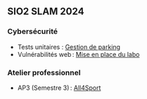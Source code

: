 ## SIO2 SLAM 2024

### Cybersécurité

- Tests unitaires : [Gestion de parking](cs/parking.md)
- Vulnérabilités web : [Mise en place du labo](cs/labo.md)

### Atelier professionnel

- AP3 (Semestre 3) : [All4Sport](ap3/README.md)
